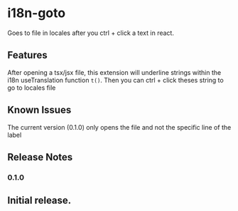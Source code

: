 # i18n-goto

Goes to file in locales after you ctrl + click a text in react.

## Features

After opening a tsx/jsx file, this extension will underline strings within the i18n useTranslation function `t()`.
Then you can ctrl + click theses string to go to locales file 
## Known Issues

The current version (0.1.0) only opens the file and not the specific line of the label

## Release Notes

### 0.1.0

Initial release.
---
